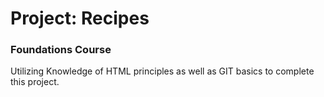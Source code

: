 <h1>Project: Recipes</h1>
<h3>Foundations Course</h3>

Utilizing Knowledge of HTML principles as well as GIT basics to complete this project.
